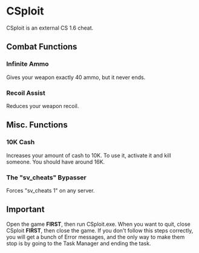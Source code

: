 # CSploit
CSploit is an external CS 1.6 cheat.

## Combat Functions
### Infinite Ammo
Gives your weapon exactly 40 ammo, but it never ends.
### Recoil Assist
Reduces your weapon recoil.

## Misc. Functions
### 10K Cash
Increases your amount of cash to 10K. To use it, activate it and kill someone. You should have around 16K.
### The "sv_cheats" Bypasser
Forces "sv_cheats 1" on any server.
## Important
Open the game **FIRST**, then run CSploit.exe. When you want to quit, close CSploit **FIRST**, then close the game. If you don't follow this steps correctly, you will get a bunch of Error messages, and the only way to make them stop is by going to the Task Manager and ending the task.
